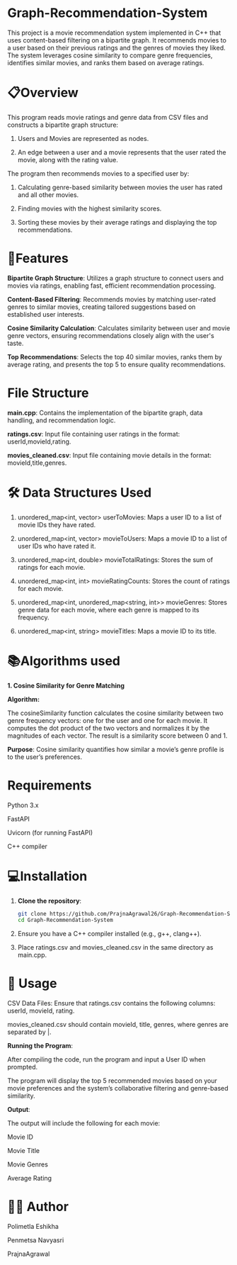 # Graph-Recommendation-System
This project is a movie recommendation system implemented in C++ that uses content-based filtering on a bipartite graph. It recommends movies to a user based on their previous ratings and the genres of movies they liked. The system leverages cosine similarity to compare genre frequencies, identifies similar movies, and ranks them based on average ratings.

# 📋Overview

This program reads movie ratings and genre data from CSV files and constructs a bipartite graph structure:

1. Users and Movies are represented as nodes.
   
2. An edge between a user and a movie represents that the user rated the movie, along with the rating value.
   
The program then recommends movies to a specified user by:

1. Calculating genre-based similarity between movies the user has rated and all other movies.

2. Finding movies with the highest similarity scores.
   
3. Sorting these movies by their average ratings and displaying the top recommendations.

# 🚀Features

**Bipartite Graph Structure**: Utilizes a graph structure to connect users and movies via ratings, enabling fast, efficient recommendation processing.

**Content-Based Filtering**: Recommends movies by matching user-rated genres to similar movies, creating tailored suggestions based on established user interests.

**Cosine Similarity Calculation**: Calculates similarity between user and movie genre vectors, ensuring recommendations closely align with the user's taste.

**Top Recommendations**: Selects the top 40 similar movies, ranks them by average rating, and presents the top 5 to ensure quality recommendations.

# File Structure
**main.cpp**: Contains the implementation of the bipartite graph, data handling, and recommendation logic.

**ratings.csv**: Input file containing user ratings in the format: userId,movieId,rating.

**movies_cleaned.csv**: Input file containing movie details in the format: movieId,title,genres.

# 🛠️ Data Structures Used
1. unordered_map<int, vector<int>> userToMovies: Maps a user ID to a list of movie IDs they have rated.
   
2. unordered_map<int, vector<int>> movieToUsers: Maps a movie ID to a list of user IDs who have rated it.
   
3. unordered_map<int, double> movieTotalRatings: Stores the sum of ratings for each movie.
   
4. unordered_map<int, int> movieRatingCounts: Stores the count of ratings for each movie.
   
5. unordered_map<int, unordered_map<string, int>> movieGenres: Stores genre data for each movie, where each genre is mapped to its frequency.
   
6. unordered_map<int, string> movieTitles: Maps a movie ID to its title.

# 📚Algorithms used
**1. Cosine Similarity for Genre Matching**

**Algorithm:**

The cosineSimilarity function calculates the cosine similarity between two genre frequency vectors: one for the user and one for each movie.
It computes the dot product of the two vectors and normalizes it by the magnitudes of each vector.
The result is a similarity score between 0 and 1.

**Purpose**: Cosine similarity quantifies how similar a movie’s genre profile is to the user’s preferences.

# Requirements
Python 3.x

FastAPI

Uvicorn (for running FastAPI)

C++ compiler

# 💻Installation

1. **Clone the repository**:
   ```bash
   git clone https://github.com/PrajnaAgrawal26/Graph-Recommendation-System.git
   cd Graph-Recommendation-System
   
2. Ensure you have a C++ compiler installed (e.g., g++, clang++).
   
3. Place ratings.csv and movies_cleaned.csv in the same directory as main.cpp.


# 🧩 Usage

CSV Data Files:
Ensure that ratings.csv contains the following columns: userId, movieId, rating.

movies_cleaned.csv should contain movieId, title, genres, where genres are separated by |.

**Running the Program**:

After compiling the code, run the program and input a User ID when prompted.

The program will display the top 5 recommended movies based on your movie preferences and the system’s collaborative filtering and genre-based similarity.

**Output**:

The output will include the following for each movie:

Movie ID

Movie Title

Movie Genres

Average Rating

# 👨‍💻 Author

Polimetla Eshikha

Penmetsa Navyasri 

PrajnaAgrawal




   
